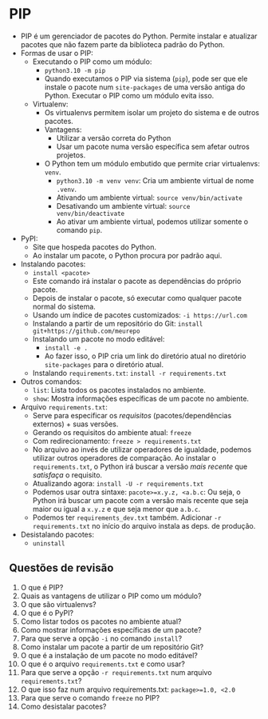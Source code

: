 # PIP

- PIP é um gerenciador de pacotes do Python. Permite instalar e atualizar pacotes que não fazem parte da biblioteca padrão do Python.
- Formas de usar o PIP:
  - Executando o PIP como um módulo:
    - `python3.10 -m pip`
    - Quando executamos o PIP via sistema (`pip`), pode ser que ele instale o pacote num `site-packages` de uma versão antiga do Python. Executar o PIP como um módulo evita isso. 
  - Virtualenv:
    - Os virtualenvs permitem isolar um projeto do sistema e de outros pacotes.
    - Vantagens:
      - Utilizar a versão correta do Python
      - Usar um pacote numa versão específica sem afetar outros projetos.
    - O Python tem um módulo embutido que permite criar virtualenvs: `venv`.
      - `python3.10 -m venv venv`: Cria um ambiente virtual de nome `.venv`.
      - Ativando um ambiente virtual: `source venv/bin/activate`
      - Desativando um ambiente virtual: `source venv/bin/deactivate`
      - Ao ativar um ambiente virtual, podemos utilizar somente o comando `pip`.
- PyPI:
  - Site que hospeda pacotes do Python.
  - Ao instalar um pacote, o Python procura por padrão aqui.
- Instalando pacotes:
  - `install <pacote>`
  - Este comando irá instalar o pacote as dependências do próprio pacote.
  - Depois de instalar o pacote, só executar como qualquer pacote normal do sistema.
  - Usando um índice de pacotes customizados: `-i https://url.com`
  - Instalando a partir de um repositório do Git: `install git+https://github.com/meurepo`
  - Instalando um pacote no modo editável:
    - `install -e .`
    - Ao fazer isso, o PIP cria um link do diretório atual no diretório `site-packages` para o diretório atual.
  - Instalando `requirements.txt`: `install -r requirements.txt`
- Outros comandos:
  - `list`: Lista todos os pacotes instalados no ambiente.
  - `show`: Mostra informações específicas de um pacote no ambiente.
- Arquivo `requirements.txt`:
  - Serve para especificar os *requisitos* (pacotes/dependências externos) + suas versões.
  - Gerando os requisitos do ambiente atual: `freeze`
  - Com redirecionamento: `freeze > requirements.txt` 
  - No arquivo ao invés de utilizar operadores de igualdade, podemos utilizar outros operadores de comparação. Ao instalar o `requirements.txt`, o Python irá buscar a versão *mais recente* que *satisfaça* o requisito.
  - Atualizando agora: `install -U -r requirements.txt`
  - Podemos usar outra sintaxe: `pacote>=x.y.z, <a.b.c`: Ou seja, o Python irá buscar um pacote com a versão mais recente que seja maior ou igual a `x.y.z` e que seja menor que `a.b.c`.
  - Podemos ter `requirements_dev.txt` também. Adicionar `-r requirements.txt` no início do arquivo instala as deps. de produção.
- Desistalando pacotes:
  - `uninstall`

## Questões de revisão

1. O que é PIP?
2. Quais as vantagens de utilizar o PIP como um módulo?
3. O que são virtualenvs?
4. O que é o PyPI?
5. Como listar todos os pacotes no ambiente atual?
6. Como mostrar informações específicas de um pacote?
7. Para que serve a opção `-i` no comando `install`?
8. Como instalar um pacote a partir de um repositório Git?
9. O que é a instalação de um pacote no modo editável?
10. O que é o arquivo `requirements.txt` e como usar?
11. Para que serve a opção `-r requirements.txt` num arquivo `requirements.txt`?
12. O que isso faz num arquivo requirements.txt: `package>=1.0, <2.0`
13. Para que serve o comando `freeze` no PIP?
14. Como desistalar pacotes?